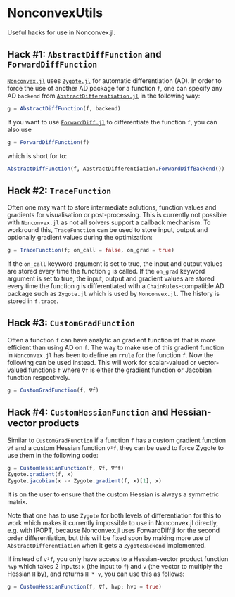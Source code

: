 # NonconvexUtils

Useful hacks for use in Nonconvex.jl.

## Hack #1: `AbstractDiffFunction` and `ForwardDiffFunction`

[`Nonconvex.jl`](https://github.com/JuliaNonconvex/Nonconvex.jl) uses [`Zygote.jl`](https://github.com/FluxML/Zygote.jl) for automatic differentiation (AD). In order to force the use of another AD package for a function `f`, one can specify any AD `backend` from [`AbstractDifferentiation.jl`](https://github.com/JuliaDiff/AbstractDifferentiation.jl) in the following way:
```julia
g = AbstractDiffFunction(f, backend)
```

If you want to use [`ForwardDiff.jl`](https://github.com/JuliaDiff/ForwardDiff.jl) to differentiate the function `f`, you can also use
```julia
g = ForwardDiffFunction(f)
```
which is short for to:
```julia
AbstractDiffFunction(f, AbstractDifferentiation.ForwardDiffBackend())
```

## Hack #2: `TraceFunction`

Often one may want to store intermediate solutions, function values and gradients for visualisation or post-processing. This is currently not possible with `Nonconvex.jl` as not all solvers support a callback mechanism. To workround this, `TraceFunction` can be used to store input, output and optionally gradient values
during the optimization:
```julia
g = TraceFunction(f; on_call = false, on_grad = true)
```
If the `on_call` keyword argument is set to true, the input and output values are stored every time the function `g` is called. If the `on_grad` keyword argument is set to true, the input, output and gradient values are stored every time the function `g` is differentiated with a `ChainRules`-compatible AD package such as `Zygote.jl` which is used by `Nonconvex.jl`. The history is stored in `f.trace`.

## Hack #3: `CustomGradFunction`

Often a function `f` can have analytic an gradient function `∇f` that is more efficient than using AD on `f`. The way to make use of this gradient function in `Nonconvex.jl` has been to define an `rrule` for the function `f`. Now the following can be used instead. This will work for scalar-valued or vector-valued functions `f` where `∇f` is either the gradient function or Jacobian function respectively.
```julia
g = CustomGradFunction(f, ∇f)
```

## Hack #4: `CustomHessianFunction` and Hessian-vector products

Similar to `CustomGradFunction` if a function `f` has a custom gradient function `∇f` and a custom Hessian function `∇²f`, they can be used to force Zygote to use them in the following code:
```julia
g = CustomHessianFunction(f, ∇f, ∇²f)
Zygote.gradient(f, x)
Zygote.jacobian(x -> Zygote.gradient(f, x)[1], x)
```
It is on the user to ensure that the custom Hessian is always a symmetric matrix.

Note that one has to use `Zygote` for both levels of differentiation for this to work which makes it currently impossible to use in Nonconvex.jl directly, e.g. with IPOPT, because Nonconvex.jl uses ForwardDiff.jl for the second order differentiation, but this will be fixed soon by making more use of `AbstractDifferentiation` when it gets a `ZygoteBackend` implemented.

If instead of `∇²f`, you only have access to a Hessian-vector product function `hvp` which takes 2 inputs: `x` (the input to `f`) and `v` (the vector to multiply the Hessian `H` by), and returns `H * v`, you can use this as follows:
```julia
g = CustomHessianFunction(f, ∇f, hvp; hvp = true)
```
